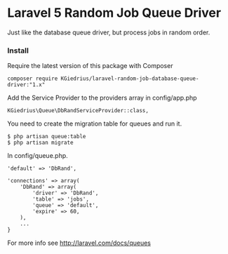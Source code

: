 # Laravel 5 Random Job Queue Driver

Just like the database queue driver, but process jobs in random order.

### Install

Require the latest version of this package with Composer

    composer require KGiedrius/laravel-random-job-database-queue-driver:"1.x"

Add the Service Provider to the providers array in config/app.php

    KGiedrius\Queue\DbRandServiceProvider::class,

You need to create the migration table for queues and run it.

    $ php artisan queue:table
    $ php artisan migrate

In config/queue.php.

    'default' => 'DbRand',

    'connections' => array(
        'DbRand' => array(
            'driver' => 'DbRand',
            'table' => 'jobs',
            'queue' => 'default',
            'expire' => 60,
        ),
        ...
    }


For more info see http://laravel.com/docs/queues

